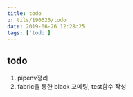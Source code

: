 ```yaml
---
title: todo
p: tils/190626/todo
date: 2019-06-26 12:28:25
tags: ['todo']
---
```


## todo

1. pipenv정리
2. fabric을 통한 black 포메팅, test함수 작성